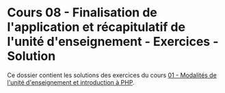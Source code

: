 # Cours 08 - Finalisation de l'application et récapitulatif de l'unité d'enseignement - Exercices - Solution

Ce dossier contient les solutions des exercices du cours
[01 - Modalités de l'unité d'enseignement et introduction à PHP](../../README.md).
